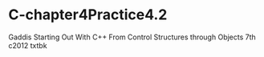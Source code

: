 # C-chapter4Practice4.2
Gaddis Starting Out With C++ From Control Structures through Objects 7th c2012 txtbk

